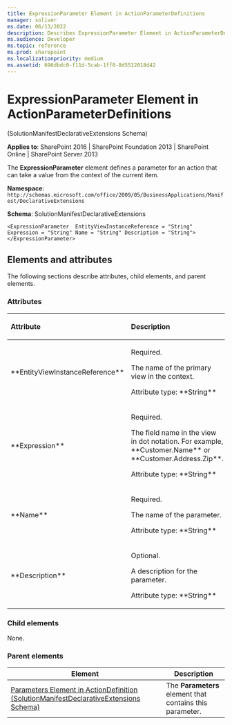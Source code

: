 ```yaml
---
title: ExpressionParameter Element in ActionParameterDefinitions
manager: soliver
ms.date: 06/13/2022
description: Describes ExpressionParameter Element in ActionParameterDefinitions and includes information on elements and attributes.
ms.audience: Developer
ms.topic: reference
ms.prod: sharepoint
ms.localizationpriority: medium
ms.assetid: 696dbdc0-f11d-5cab-1ff0-8d5512018d42
---
```


# ExpressionParameter Element in ActionParameterDefinitions 

(SolutionManifestDeclarativeExtensions Schema)

**Applies to**: SharePoint 2016 | SharePoint Foundation 2013 | SharePoint Online | SharePoint Server 2013

The **ExpressionParameter** element defines a parameter for an action that can take a value from the context of the current item.

**Namespace**: 
`http://schemas.microsoft.com/office/2009/05/BusinessApplications/Manifest/DeclarativeExtensions`

**Schema**: SolutionManifestDeclarativeExtensions

```
<ExpressionParameter  EntityViewInstanceReference = "String" Expression = "String" Name = "String" Description = "String"> </ExpressionParameter>
```

## Elements and attributes

The following sections describe attributes, child elements, and parent elements.

### Attributes

<table>
<colgroup>
<col width="20%" />
<col width="80%" />
</colgroup>
<thead>
<tr class="header">
<th align="left"><p>Attribute</p></th>
<th align="left"><p>Description</p></th>
</tr>
</thead>
<tbody>
<tr class="odd">
<td align="left"><p>**EntityViewInstanceReference**</p></td>
<td align="left"><p>Required.</p>
<p>The name of the primary view in the context.</p>
<p>Attribute type: **String**</p></td>
</tr>
<tr class="even">
<td align="left"><p>**Expression**</p></td>
<td align="left"><p>Required.</p>
<p>The field name in the view in dot notation. For example, **Customer.Name** or **Customer.Address.Zip**.</p>
<p>Attribute type: **String**</p></td>
</tr>
<tr class="odd">
<td align="left"><p>**Name**</p></td>
<td align="left"><p>Required.</p>
<p>The name of the parameter.</p>
<p>Attribute type: **String**</p></td>
</tr>
<tr class="even">
<td align="left"><p>**Description**</p></td>
<td align="left"><p>Optional.</p>
<p>A description for the parameter.</p>
<p>Attribute type: **String**</p></td>
</tr>
</tbody>
</table>

### Child elements

None.

### Parent elements

| Element | Description |
| --- | --- |
| [Parameters Element in ActionDefinition (SolutionManifestDeclarativeExtensions Schema)](parameters-element-in-actiondefinition-solutionmanifestdeclarativeextensions-sch.md) | The **Parameters** element that contains this parameter. |

<br/>

<br/>








